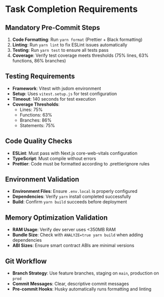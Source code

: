 # Task Completion Requirements

## Mandatory Pre-Commit Steps

1. **Code Formatting**: Run `yarn format` (Prettier + Black formatting)
2. **Linting**: Run `yarn lint` to fix ESLint issues automatically
3. **Testing**: Run `yarn test` to ensure all tests pass
4. **Coverage**: Verify test coverage meets thresholds (75% lines, 63% functions, 86% branches)

## Testing Requirements

- **Framework**: Vitest with jsdom environment
- **Setup**: Uses `vitest.setup.js` for test configuration
- **Timeout**: 140 seconds for test execution
- **Coverage Thresholds**:
  - Lines: 75%
  - Functions: 63%
  - Branches: 86%
  - Statements: 75%

## Code Quality Checks

- **ESLint**: Must pass with Next.js core-web-vitals configuration
- **TypeScript**: Must compile without errors
- **Prettier**: Code must be formatted according to .prettierignore rules

## Environment Validation

- **Environment Files**: Ensure `.env.local` is properly configured
- **Dependencies**: Verify `yarn` install completed successfully
- **Build**: Confirm `yarn build` succeeds before deployment

## Memory Optimization Validation

- **RAM Usage**: Verify dev server uses <350MB RAM
- **Bundle Size**: Check with `ANALYZE=true yarn build` when adding dependencies
- **ABI Sizes**: Ensure smart contract ABIs are minimal versions

## Git Workflow

- **Branch Strategy**: Use feature branches, staging on `main`, production on `prod`
- **Commit Messages**: Clear, descriptive commit messages
- **Pre-commit Hooks**: Husky automatically runs formatting and linting

